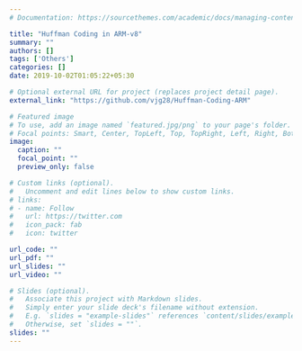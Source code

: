 ```yaml
---
# Documentation: https://sourcethemes.com/academic/docs/managing-content/

title: "Huffman Coding in ARM-v8"
summary: ""
authors: []
tags: ['Others']
categories: []
date: 2019-10-02T01:05:22+05:30

# Optional external URL for project (replaces project detail page).
external_link: "https://github.com/vjg28/Huffman-Coding-ARM"

# Featured image
# To use, add an image named `featured.jpg/png` to your page's folder.
# Focal points: Smart, Center, TopLeft, Top, TopRight, Left, Right, BottomLeft, Bottom, BottomRight.
image:
  caption: ""
  focal_point: ""
  preview_only: false

# Custom links (optional).
#   Uncomment and edit lines below to show custom links.
# links:
# - name: Follow
#   url: https://twitter.com
#   icon_pack: fab
#   icon: twitter

url_code: ""
url_pdf: ""
url_slides: ""
url_video: ""

# Slides (optional).
#   Associate this project with Markdown slides.
#   Simply enter your slide deck's filename without extension.
#   E.g. `slides = "example-slides"` references `content/slides/example-slides.md`.
#   Otherwise, set `slides = ""`.
slides: ""
---
```

